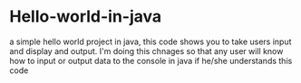 # Hello-world-in-java
a simple hello world project in java, this code shows you to take users input and display and output.
I'm doing this chnages so that any user will know how to input or output data to the console in java if he/she understands this code
